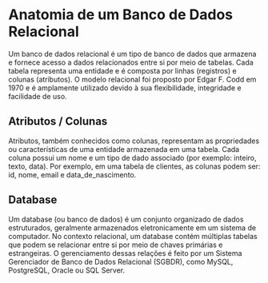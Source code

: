 # Anatomia de um Banco de Dados Relacional

Um banco de dados relacional é um tipo de banco de dados que armazena e fornece acesso a dados relacionados entre si por meio de tabelas. Cada tabela representa uma entidade e é composta por linhas (registros) e colunas (atributos). O modelo relacional foi proposto por Edgar F. Codd em 1970 e é amplamente utilizado devido à sua flexibilidade, integridade e facilidade de uso.

## Atributos / Colunas

Atributos, também conhecidos como colunas, representam as propriedades ou características de uma entidade armazenada em uma tabela. Cada coluna possui um nome e um tipo de dado associado (por exemplo: inteiro, texto, data). Por exemplo, em uma tabela de clientes, as colunas podem ser: id, nome, email e data_de_nascimento.

## Database

Um database (ou banco de dados) é um conjunto organizado de dados estruturados, geralmente armazenados eletronicamente em um sistema de computador. No contexto relacional, um database contém múltiplas tabelas que podem se relacionar entre si por meio de chaves primárias e estrangeiras. O gerenciamento dessas relações é feito por um Sistema Gerenciador de Banco de Dados Relacional (SGBDR), como MySQL, PostgreSQL, Oracle ou SQL Server.